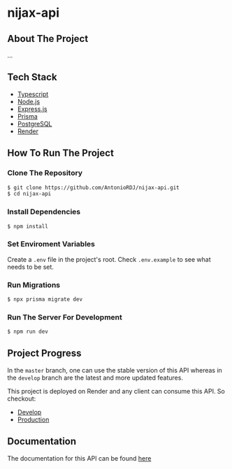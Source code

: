 # nijax-api

## About The Project

...

## Tech Stack

- [Typescript](https://www.typescriptlang.org/)
- [Node.js](https://nodejs.org/en/)
- [Express.js](https://expressjs.com/pt-br/)
- [Prisma](https://www.prisma.io/)
- [PostgreSQL](https://www.postgresql.org/)
- [Render](https://render.com/)

## How To Run The Project

### Clone The Repository

```bash
$ git clone https://github.com/AntonioRDJ/nijax-api.git
$ cd nijax-api
```

### Install Dependencies

```bash
$ npm install
```

### Set Enviroment Variables

Create a `.env` file in the project's root. Check `.env.example` to see what
needs to be set.

### Run Migrations

```bash
$ npx prisma migrate dev
```

### Run The Server For Development

```bash
$ npm run dev
```

## Project Progress

In the `master` branch, one can use the stable version of this API whereas in the
`develop` branch are the latest and more updated features.

This project is deployed on Render and any client can consume this API. So
checkout:
- [Develop](https://render.com/)
- [Production](https://render.com/)

## Documentation

The documentation for this API can be found [here]()
